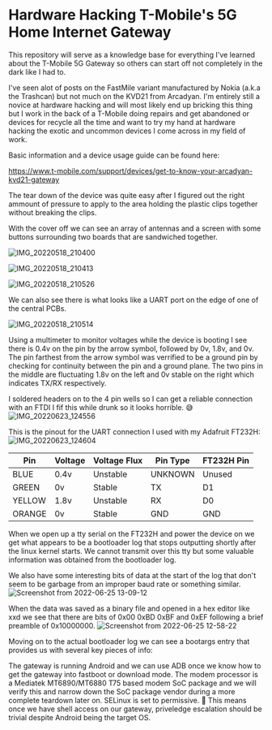 # Hardware Hacking T-Mobile's 5G Home Internet Gateway
This repository will serve as a knowledge base for everything I've learned about the T-Mobile 5G Gateway so others can start off not completely in the dark like I had to. 

I've seen alot of posts on the FastMile variant manufactured by Nokia (a.k.a the Trashcan) but not much on the KVD21 from Arcadyan. I'm entirely still a novice at hardware hacking and will most likely end up bricking this thing but I work in the back of a T-Mobile doing repairs and get abandoned or devices for recycle all the time and want to try my hand at hardware hacking the exotic and uncommon devices I come across in my field of work.

Basic information and a device usage guide can be found here:

https://www.t-mobile.com/support/devices/get-to-know-your-arcadyan-kvd21-gateway

The tear down of the device was quite easy after I figured out the right ammount of pressure to apply to the area holding the plastic clips together without breaking the clips.

With the cover off we can see an array of antennas and a screen with some buttons surrounding two boards that are sandwiched together.

![IMG_20220518_210400](https://user-images.githubusercontent.com/92492482/175692799-b68fd6c1-a8f9-4520-a50d-39958ae366f3.png)

![IMG_20220518_210413](https://user-images.githubusercontent.com/92492482/175694122-59f8567f-6b46-49eb-967e-7f1ea05e275c.png)

![IMG_20220518_210526](https://user-images.githubusercontent.com/92492482/175694199-8049059e-754c-4587-a53c-4880693781cb.png)

We can also see there is what looks like a UART port on the edge of one of the central PCBs.

![IMG_20220518_210514](https://user-images.githubusercontent.com/92492482/175694322-6ba9bcff-d275-49ff-9e5e-a8e5f327c623.png)

Using a multimeter to monitor voltages while the device is booting I see there is 0.4v on the pin by the arrow symbol, followed by 0v, 1.8v, and 0v. The pin farthest from the arrow symbol was verrified to be a ground pin by checking for continuity between the pin and a ground plane. The two pins in the middle are fluctuating 1.8v on the left and 0v stable on the right which indicates TX/RX respectively.

I soldered headers on to the 4 pin wells so I can get a reliable connection with an FTDI I fif this while drunk so it looks horrible. 😅
![IMG_20220623_124556](https://user-images.githubusercontent.com/92492482/175782661-2ce847a4-dfaa-4084-92ad-9449cf00d1ca.png)

This is the pinout for the UART connection I used with my Adafruit FT232H:
![IMG_20220623_124604](https://user-images.githubusercontent.com/92492482/175780366-adf2a95a-f00f-496f-b88c-e02159b5c263.png)

Pin    | Voltage | Voltage Flux | Pin Type | FT232H Pin
-------|---------|--------------|----------|------------
BLUE   | 0.4v    | Unstable     | UNKNOWN  | Unused
GREEN  | 0v      | Stable       | TX       | D1
YELLOW | 1.8v    | Unstable     | RX       | D0
ORANGE | 0v      | Stable       | GND      | GND

When we open up a tty serial on the FT232H and power the device on we get what appears to be a bootloader log that stops outputting shortly after the linux kernel starts. We cannot transmit over this tty but some valuable information was obtained from the bootloader log.

We also have some interesting bits of data at the start of the log that don't seem to be garbage from an improper baud rate or something similar. 
![Screenshot from 2022-06-25 13-09-12](https://user-images.githubusercontent.com/92492482/175783825-1150fc69-e7e5-468d-9000-4a8c082a1fe7.png)

When the data was saved as a binary file and opened in a hex editor like xxd we see that there are bits of 0x00 0xBD 0xBF and 0xEF following a brief preamble of 0x10000000.
![Screenshot from 2022-06-25 12-58-22](https://user-images.githubusercontent.com/92492482/175783834-2c74eb9d-65cc-415e-b867-5cb8bc32fc76.png)

Moving on to the actual bootloader log we can see a bootargs entry that provides us with several key pieces of info:

The gateway is running Android and we can use ADB once we know how to get the gateway into fastboot or download mode.
The modem processor is a Mediatek MT6890/MT6880 T75 based modem SoC package and we will verify this and narrow down the SoC package vendor during a more complete teardown later on.
SELinux is set to permissive. 🤣 This means once we have shell access on our gateway, priveledge escalation should be trivial despite Android being the target OS.
